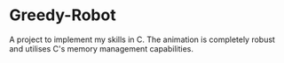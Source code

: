 # Greedy-Robot
A project to implement my skills in C. The animation is completely robust and utilises C's memory management capabilities.
